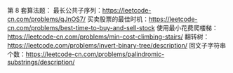 第 8 套算法题：
最长公共子序列：https://leetcode-cn.com/problems/qJnOS7/
买卖股票的最佳时机：https://leetcode-cn.com/problems/best-time-to-buy-and-sell-stock
使用最小花费爬楼梯：https://leetcode-cn.com/problems/min-cost-climbing-stairs/
翻转树：https://leetcode.com/problems/invert-binary-tree/description/
回文子字符串个数：https://leetcode-cn.com/problems/palindromic-substrings/description/
